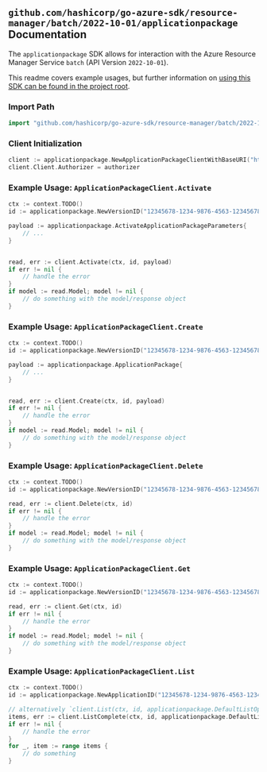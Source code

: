 
## `github.com/hashicorp/go-azure-sdk/resource-manager/batch/2022-10-01/applicationpackage` Documentation

The `applicationpackage` SDK allows for interaction with the Azure Resource Manager Service `batch` (API Version `2022-10-01`).

This readme covers example usages, but further information on [using this SDK can be found in the project root](https://github.com/hashicorp/go-azure-sdk/tree/main/docs).

### Import Path

```go
import "github.com/hashicorp/go-azure-sdk/resource-manager/batch/2022-10-01/applicationpackage"
```


### Client Initialization

```go
client := applicationpackage.NewApplicationPackageClientWithBaseURI("https://management.azure.com")
client.Client.Authorizer = authorizer
```


### Example Usage: `ApplicationPackageClient.Activate`

```go
ctx := context.TODO()
id := applicationpackage.NewVersionID("12345678-1234-9876-4563-123456789012", "example-resource-group", "accountValue", "applicationValue", "versionValue")

payload := applicationpackage.ActivateApplicationPackageParameters{
	// ...
}


read, err := client.Activate(ctx, id, payload)
if err != nil {
	// handle the error
}
if model := read.Model; model != nil {
	// do something with the model/response object
}
```


### Example Usage: `ApplicationPackageClient.Create`

```go
ctx := context.TODO()
id := applicationpackage.NewVersionID("12345678-1234-9876-4563-123456789012", "example-resource-group", "accountValue", "applicationValue", "versionValue")

payload := applicationpackage.ApplicationPackage{
	// ...
}


read, err := client.Create(ctx, id, payload)
if err != nil {
	// handle the error
}
if model := read.Model; model != nil {
	// do something with the model/response object
}
```


### Example Usage: `ApplicationPackageClient.Delete`

```go
ctx := context.TODO()
id := applicationpackage.NewVersionID("12345678-1234-9876-4563-123456789012", "example-resource-group", "accountValue", "applicationValue", "versionValue")

read, err := client.Delete(ctx, id)
if err != nil {
	// handle the error
}
if model := read.Model; model != nil {
	// do something with the model/response object
}
```


### Example Usage: `ApplicationPackageClient.Get`

```go
ctx := context.TODO()
id := applicationpackage.NewVersionID("12345678-1234-9876-4563-123456789012", "example-resource-group", "accountValue", "applicationValue", "versionValue")

read, err := client.Get(ctx, id)
if err != nil {
	// handle the error
}
if model := read.Model; model != nil {
	// do something with the model/response object
}
```


### Example Usage: `ApplicationPackageClient.List`

```go
ctx := context.TODO()
id := applicationpackage.NewApplicationID("12345678-1234-9876-4563-123456789012", "example-resource-group", "accountValue", "applicationValue")

// alternatively `client.List(ctx, id, applicationpackage.DefaultListOperationOptions())` can be used to do batched pagination
items, err := client.ListComplete(ctx, id, applicationpackage.DefaultListOperationOptions())
if err != nil {
	// handle the error
}
for _, item := range items {
	// do something
}
```
